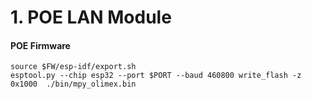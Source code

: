 # 1. POE LAN Module

#### POE Firmware
```
source $FW/esp-idf/export.sh       
esptool.py --chip esp32 --port $PORT --baud 460800 write_flash -z 0x1000  ./bin/mpy_olimex.bin
```

